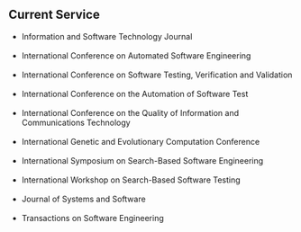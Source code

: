 ## Current Service
<ul>
<li><div class="serviceitem"> Information and Software Technology Journal </div> </li><br>
<li><div class="serviceitem"> International Conference on Automated Software Engineering </div> </li><br>
<li><div class="serviceitem"> International Conference on Software Testing, Verification and Validation </div> </li><br>
<li><div class="serviceitem"> International Conference on the Automation of Software Test </div> </li><br>
<li><div class="serviceitem"> International Conference on the Quality of Information and Communications Technology </div> </li><br>
<li><div class="serviceitem"> International Genetic and Evolutionary Computation Conference </div> </li><br>
<li><div class="serviceitem"> International Symposium on Search-Based Software Engineering </div> </li><br>
<li><div class="serviceitem"> International Workshop on Search-Based Software Testing </div> </li><br>
<li><div class="serviceitem"> Journal of Systems and Software </div> </li><br>
<li><div class="serviceitem"> Transactions on Software Engineering </div> </li><br>
</ul>
